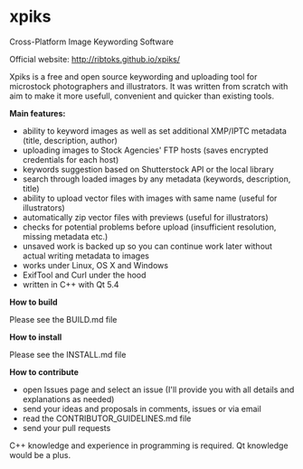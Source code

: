 xpiks
=====

Cross-Platform Image Keywording Software

Official website: http://ribtoks.github.io/xpiks/

Xpiks is a free and open source keywording and uploading tool for microstock photographers and illustrators. It was written from scratch with aim to make it more usefull, convenient and quicker than existing tools.

**Main features:**

- ability to keyword images as well as set additional XMP/IPTC metadata (title, description, author)
- uploading images to Stock Agencies' FTP hosts (saves encrypted credentials for each host)
- keywords suggestion based on Shutterstock API or the local library
- search through loaded images by any metadata (keywords, description, title)
- ability to upload vector files with images with same name (useful for illustrators)
- automatically zip vector files with previews (useful for illustrators)
- checks for potential problems before upload (insufficient resolution, missing metadata etc.)
- unsaved work is backed up so you can continue work later without actual writing metadata to images
- works under Linux, OS X and Windows
- ExifTool and Curl under the hood
- written in C++ with Qt 5.4

**How to build**

Please see the BUILD.md file

**How to install**

Please see the INSTALL.md file

**How to contribute**

- open Issues page and select an issue (I'll provide you with all details and explanations as needed)
- send your ideas and proposals in comments, issues or via email
- read the CONTRIBUTOR_GUIDELINES.md file
- send your pull requests

C++ knowledge and experience in programming is required. Qt knowledge would be a plus.
